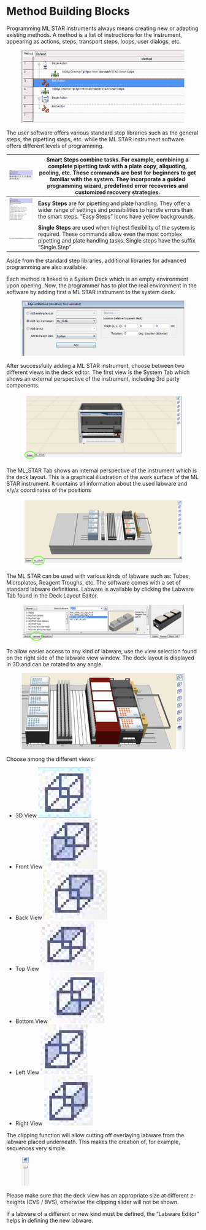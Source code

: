 # Method Building Blocks

Programming ML STAR instruments always means creating new or adapting existing methods. A method is a list of instructions for the instrument, appearing as actions, steps, transport steps, loops, user dialogs, etc.

<figure><img src="../../.gitbook/assets/image (44) (1).png" alt=""><figcaption></figcaption></figure>

The user software offers various standard step libraries such as the general steps, the pipetting steps, etc. while the ML STAR instrument software offers different levels of programming.



| <img src="../../.gitbook/assets/image (45) (1).png" alt="" data-size="original"> | **Smart Steps** combine tasks. For example, combining a complete pipetting task with a plate copy, aliquoting, pooling, etc. These commands are best for beginners to get familiar with the system. They incorporate a guided programming wizard, predefined error recoveries and customized recovery strategies. |
| -------------------------------------------------------------------------------- | ----------------------------------------------------------------------------------------------------------------------------------------------------------------------------------------------------------------------------------------------------------------------------------------------------------------- |
| <img src="../../.gitbook/assets/image (46) (1).png" alt="" data-size="original"> | **Easy Steps** are for pipetting and plate handling. They offer a wider range of settings and possibilities to handle errors than the smart steps. “Easy Steps” Icons have yellow backgrounds.                                                                                                                    |
| <img src="../../.gitbook/assets/image (47) (1).png" alt="" data-size="original"> | **Single Steps** are used when highest flexibility of the system is required. These commands allow even the most complex pipetting and plate handling tasks. Single steps have the suffix “Single Step”.                                                                                                          |

Aside from the standard step libraries, additional libraries for advanced programming are also available.&#x20;

Each method is linked to a System Deck which is an empty environment upon opening. Now, the programmer has to plot the real environment in the software by adding first a ML STAR instrument to the system deck.

<figure><img src="../../.gitbook/assets/image (48) (1).png" alt=""><figcaption></figcaption></figure>

After successfully adding a ML STAR instrument, choose between two different views in the deck editor. The first view is the System Tab which shows an external perspective of the instrument, including 3rd party components.

<figure><img src="../../.gitbook/assets/image (49) (1).png" alt=""><figcaption></figcaption></figure>

The ML\_STAR Tab shows an internal perspective of the instrument which is the deck layout. This is a graphical illustration of the work surface of the ML STAR instrument. It contains all information about the used labware and x/y/z coordinates of the positions

<figure><img src="../../.gitbook/assets/image (50) (1).png" alt=""><figcaption></figcaption></figure>

The ML STAR can be used with various kinds of labware such as: Tubes, Microplates, Reagent Troughs, etc. The software comes with a set of standard labware definitions. Labware is available by clicking the Labware Tab found in the Deck Layout Editor.

<figure><img src="../../.gitbook/assets/image (51) (1).png" alt=""><figcaption></figcaption></figure>

To allow easier access to any kind of labware, use the view selection found on the right side of the labware view window. The deck layout is displayed in 3D and can be rotated to any angle.

<figure><img src="../../.gitbook/assets/image (52) (1).png" alt=""><figcaption></figcaption></figure>

Choose among the different views:

* 3D View <img src="../../.gitbook/assets/image (53) (1).png" alt="" data-size="line">
* Front View<img src="../../.gitbook/assets/image (54) (1).png" alt="" data-size="line">
* Back View <img src="../../.gitbook/assets/image (55) (1).png" alt="" data-size="line">
* Top View <img src="../../.gitbook/assets/image (56) (1).png" alt="" data-size="line">
* Bottom View <img src="../../.gitbook/assets/image (57) (1).png" alt="" data-size="line">
* Left View <img src="../../.gitbook/assets/image (58) (1).png" alt="" data-size="line">
* Right View <img src="../../.gitbook/assets/image (59) (1).png" alt="" data-size="line">

The clipping function will allow cutting off overlaying labware from the labware placed underneath. This makes the creation of, for example, sequences very simple.

<figure><img src="../../.gitbook/assets/image (60) (1).png" alt="" width="20"><figcaption></figcaption></figure>

Please make sure that the deck view has an appropriate size at different z-heights (CVS / BVS), otherwise the clipping slider will not be shown.&#x20;

If a labware of a different or new kind must be defined, the “Labware Editor” helps in defining the new labware.
